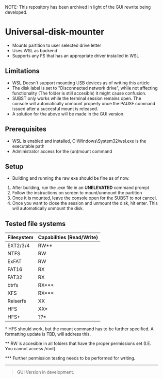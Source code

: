 NOTE: This repository has been archived in light of the GUI rewrite being developed.

# Universal-disk-mounter

- Mounts partition to user selected drive letter
- Uses WSL as backend
- Supports any FS that has an appropriate driver installed in WSL


## Limitations
- WSL Doesn't support mounting USB devices as of writing this article
- The disk label is set to "Disconnected network drive", while not affecting functionality (The folder is still accesible) it might cause confusion.
- SUBST only works while the terminal session remains open. The console will automatically unmount properly once the PAUSE command issued after a succesful mount is released.
- A solution for the above will be made in the GUI version.


## Prerequisites
- WSL is enabled and installed, C:\Windows\System32\wsl.exe is the executable path
- Administrator access for the (un)mount command


## Setup
- Building and running the raw exe should be fine as of now.

1. After building, run the .exe file in an **UNELEVATED** command prompt
2. Follow the instructions on screen to mount/unmount the partition
3. Once it is mounted, leave the console open for the SUBST to not cancel.
4. Once you want to close the session and unmount the disk, hit enter. This will automatically unmount the disk.

## Tested file systems

|Filesystem|Capabilities (Read/Write)|
| --- | --- |
| EXT2/3/4 | RW\*\* |
| NTFS | RW |
| ExFAT | RW |
| FAT16 | RX |
| FAT32 | RX |
| btrfs | RX\*\*\* |
| XFS | RX\*\*\* |
| Reiserfs | XX |
| HFS | XX* |
| HFS+ | ??\*|


\* HFS should work, but the mount command has to be further specified. A formatting update is TBD, will address this.

\*\* RW is accesible in all folders that have the proper permissions set (I.E. You cannot access /root)

\*\*\* Further permission testing needs to be performed for writing.


--- 

> GUI Version in development.
